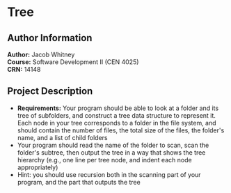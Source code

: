 # Tree

## Author Information

**Author:** Jacob Whitney  
**Course:** Software Development II (CEN 4025)  
**CRN:** 14148

## Project Description

- **Requirements:** Your program should be able to look at a folder and its tree of subfolders, and construct a tree data structure to represent it. Each node in your tree corresponds to a folder in the file system, and should contain the number of files, the total size of the files, the folder's name, and a list of child folders
- Your program should read the name of the folder to scan, scan the folder's subtree, then output the tree in a way that shows the tree hierarchy (e.g., one line per tree node, and indent each node appropriately)
- Hint: you should use recursion both in the scanning part of your program, and the part that outputs the tree